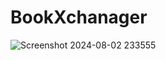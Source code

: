 ﻿# BookXchanager
![Screenshot 2024-08-02 233555](https://github.com/user-attachments/assets/724a1eca-3069-41e0-836e-0c9e2751982a)
